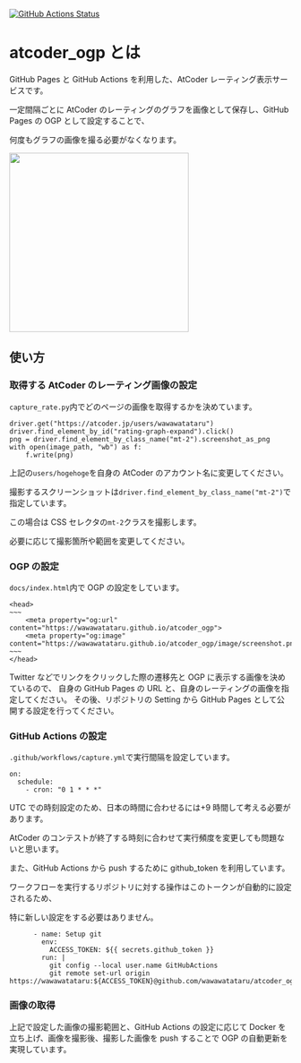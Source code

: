 [![GitHub Actions Status](https://github.com/wawawatataru/atcoder_ogp/workflows/capture_atcoder_rate/badge.svg?branch=master)](https://github.com/wawawatataru/atcoder_ogp/actions)

# atcoder_ogp とは

GitHub Pages と GitHub Actions を利用した、AtCoder レーティング表示サービスです。

一定間隔ごとに AtCoder のレーティングのグラフを画像として保存し、GitHub Pages の OGP として設定することで、

何度もグラフの画像を撮る必要がなくなります。

<img src="https://github.com/wawawatataru/atcoder_ogp/blob/master/docs/image/sample.png?raw=true" width="320px">

## 使い方

### 取得する AtCoder のレーティング画像の設定

`capture_rate.py`内でどのページの画像を取得するかを決めています。

```
driver.get("https://atcoder.jp/users/wawawatataru")
driver.find_element_by_id("rating-graph-expand").click()
png = driver.find_element_by_class_name("mt-2").screenshot_as_png
with open(image_path, "wb") as f:
    f.write(png)
```

上記の`users/hogehoge`を自身の AtCoder のアカウント名に変更してください。

撮影するスクリーンショットは`driver.find_element_by_class_name("mt-2")`で指定しています。

この場合は CSS セレクタの`mt-2`クラスを撮影します。

必要に応じて撮影箇所や範囲を変更してください。

### OGP の設定

`docs/index.html`内で OGP の設定をしています。

```
<head>
~~~
    <meta property="og:url" content="https://wawawatataru.github.io/atcoder_ogp">
    <meta property="og:image" content="https://wawawatataru.github.io/atcoder_ogp/image/screenshot.png">
~~~
</head>
```

Twitter などでリンクをクリックした際の遷移先と OGP に表示する画像を決めているので、
自身の GitHub Pages の URL と、自身のレーティングの画像を指定してください。
その後、リポジトリの Setting から GitHub Pages として公開する設定を行ってください。

### GitHub Actions の設定

`.github/workflows/capture.yml`で実行間隔を設定しています。

```
on:
  schedule:
    - cron: "0 1 * * *"
```

UTC での時刻設定のため、日本の時間に合わせるには+9 時間して考える必要があります。

AtCoder のコンテストが終了する時刻に合わせて実行頻度を変更しても問題ないと思います。

また、GitHub Actions から push するために github_token を利用しています。

ワークフローを実行するリポジトリに対する操作はこのトークンが自動的に設定されるため、

特に新しい設定をする必要はありません。

```
      - name: Setup git
        env:
          ACCESS_TOKEN: ${{ secrets.github_token }}
        run: |
          git config --local user.name GitHubActions
          git remote set-url origin https://wawawatataru:${ACCESS_TOKEN}@github.com/wawawatataru/atcoder_ogp.git
```

### 画像の取得

上記で設定した画像の撮影範囲と、GitHub Actions の設定に応じて Docker を立ち上げ、画像を撮影後、撮影した画像を push することで OGP の自動更新を実現しています。
